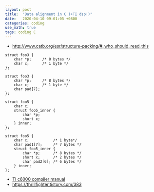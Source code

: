 ```yaml
---
layout: post
title:  "Data alignment in C (+TI dsp!)"
date:   2020-04-10 09:01:05 +0800
categories: coding
use_math: true
tags: coding C
---
```


* <a href="http://www.catb.org/esr/structure-packing/#_who_should_read_this" target="_blank">http://www.catb.org/esr/structure-packing/#_who_should_read_this</a>

```
struct foo3 {
    char *p;     /* 8 bytes */
    char c;      /* 1 byte */
};

struct foo3 {
    char *p;     /* 8 bytes */
    char c;      /* 1 byte */
    char pad[7];
};
```

```
struct foo5 {
    char c;
    struct foo5_inner {
        char *p;
        short x;
    } inner;
};

struct foo5 {
    char c;           /* 1 byte*/
    char pad1[7];     /* 7 bytes */
    struct foo5_inner {
        char *p;      /* 8 bytes */
        short x;      /* 2 bytes */
        char pad2[6]; /* 6 bytes */
    } inner;
};
```


* <a href="http://www.ti.com/lit/ug/sprui04c/sprui04c.pdf" target="_blank">TI c6000 compiler manual</a>
* <a href="https://thrillfighter.tistory.com/383" target="_blank">https://thrillfighter.tistory.com/383</a>
